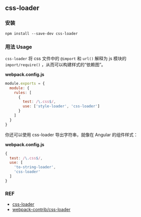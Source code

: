 ## css-loader

### 安装

```
npm install --save-dev css-loader
```

### 用法 Usage

`css-loader` 将 css 文件中的 `@import` 和 `url()` 解释为 js 模块的 `import/require()` ，从而可以构建样式的“依赖图”。

**webpack.config.js**

```js
module.exports = {
  module: {
    rules: [
      {
        test: /\.css$/,
        use: ['style-loader', 'css-loader']
      }
    ]
  }
}
```

你还可以使用 css-loader 导出字符串，就像在 Angular 的组件样式：

**webpack.config.js**

```js
{
  test: /\.css$/,
  use: [
    'to-string-loader',
    'css-loader'
  ]
}
```

### REF

- [css-loader][css-loader]
- [webpack-contrib/css-loader][github]

[css-loader]: https://webpack.js.org/loaders/css-loader/
[github]: https://github.com/webpack-contrib/css-loader